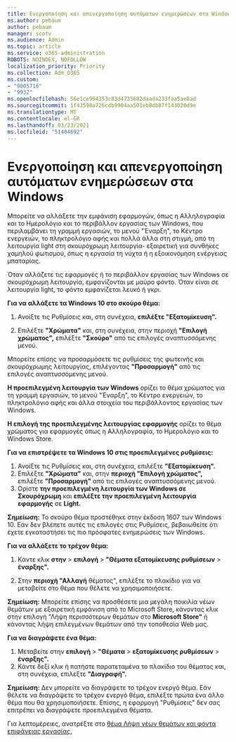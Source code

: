```yaml
---
title: Ενεργοποίηση και απενεργοποίηση αυτόματων ενημερώσεων στα Windows
ms.author: pebaum
author: pebaum
manager: scotv
ms.audience: Admin
ms.topic: article
ms.service: o365-administration
ROBOTS: NOINDEX, NOFOLLOW
localization_priority: Priority
ms.collection: Adm_O365
ms.custom:
- "9005716"
- "9932"
ms.openlocfilehash: 56e1ce994353c83d4735682daada233faa5ae8ad
ms.sourcegitcommit: 1f43598a726cdb9904aa501eb8db87f143020d9e
ms.translationtype: MT
ms.contentlocale: el-GR
ms.lasthandoff: 03/23/2021
ms.locfileid: "51404692"
---
```

# <a name="turn-on-and-off-automatic-updates-in-windows"></a>Ενεργοποίηση και απενεργοποίηση αυτόματων ενημερώσεων στα Windows

Μπορείτε να αλλάξετε την εμφάνιση εφαρμογών, όπως η Αλληλογραφία και το Ημερολόγιο και το περιβάλλον εργασίας των Windows, που περιλαμβάνει τη γραμμή εργασιών, το μενού "Έναρξη", το Κέντρο ενεργειών, το πληκτρολόγιο αφής και πολλά άλλα στη στιγμή, από τη λειτουργία light στη σκουρόχρωμη λειτουργία- εξαιρετική για συνθήκες χαμηλού φωτισμού, όπως η εργασία τη νύχτα ή η εξοικονόμηση ενέργειας μπαταρίας.  

Όταν αλλάζετε τις εφαρμογές ή το περιβάλλον εργασίας των Windows σε σκουρόχρωμη λειτουργία, εμφανίζονται με μαύρο φόντο. Όταν είναι σε λειτουργία light, το φόντο εμφανίζεται λευκό ή γκρι.
 
**Για να αλλάξετε τα Windows 10 στο σκούρο θέμα:**

1. Ανοίξτε τις Ρυθμίσεις και, στη συνέχεια, **επιλέξτε "Εξατομίκευση".**
  
1. Επιλέξτε **"Χρώματα"** και, στη συνέχεια, στην περιοχή **"Επιλογή χρώματος",** επιλέξτε **"Σκούρο"** από τις επιλογές αναπτυσσόμενης μενού.

Μπορείτε επίσης να προσαρμόσετε τις ρυθμίσεις της φωτεινής και σκουρόχρωμης λειτουργίας, επιλέγοντας **"Προσαρμογή"** από τις επιλογές αναπτυσσόμενης μενού.

**Η προεπιλεγμένη λειτουργία των Windows** ορίζει το θέμα χρώματος για τη γραμμή εργασιών, το μενού "Έναρξη", το Κέντρο ενεργειών, το πληκτρολόγιο αφής και άλλα στοιχεία του περιβάλλοντος εργασίας των Windows.  

**Η επιλογή της προεπιλεγμένης λειτουργίας εφαρμογής** ορίζει το θέμα χρώματος για εφαρμογές όπως η Αλληλογραφία, το Ημερολόγιο και το Windows Store.
 
**Για να επιστρέψετε τα Windows 10 στις προεπιλεγμένες ρυθμίσεις:**

1. Ανοίξτε τις Ρυθμίσεις και, στη συνέχεια, επιλέξτε **"Εξατομίκευση".**  
1. Επιλέξτε **"Χρώματα"** και, στην **περιοχή "Επιλογή χρώματος",** επιλέξτε **"Προσαρμογή"** από τις επιλογές αναπτυσσόμενης μενού.  
1. Ορίστε **την προεπιλεγμένη λειτουργία των Windows σε** **Σκουρόχρωμη** και **επιλέξτε την προεπιλεγμένη λειτουργία εφαρμογής** σε **Light.**

**Σημείωση:** Το σκούρο θέμα προστέθηκε στην έκδοση 1607 των Windows 10. Εάν δεν βλέπετε αυτές τις επιλογές στις Ρυθμίσεις, βεβαιωθείτε ότι έχετε εγκαταστήσει τις πιο πρόσφατες ενημερώσεις των Windows.

**Για να αλλάξετε το τρέχον θέμα:**

1. Κάντε κλικ **στην**  >  **επιλογή**  >  **"Θέματα εξατομίκευσης ρυθμίσεων**  >  **έναρξης".**  

1. Στην **περιοχή "Αλλαγή** θέματος", επιλέξτε το πλακίδιο για να μεταβείτε στο θέμα που θέλετε να χρησιμοποιήσετε. 

**Σημείωση:** Μπορείτε επίσης να προσθέσετε μια μεγάλη ποικιλία νέων θεμάτων με εξαιρετική εμφάνιση από το Microsoft Store, κάνοντας κλικ στην επιλογή "Λήψη περισσότερων θεμάτων στο **Microsoft Store"** ή κάνοντας λήψη επιλεγμένων θεμάτων από την τοποθεσία Web μας.

**Για να διαγράψετε ένα θέμα:**

1. Μεταβείτε στην **επιλογή**  >  **"Θέματα**  >  **εξατομίκευσης ρυθμίσεων**  >  **έναρξης".** 
1. Κάντε δεξί κλικ ή πατήστε παρατεταμένα το πλακίδιο του θέματος και, στη συνέχεια, επιλέξτε **"Διαγραφή".** 

**Σημείωση:** Δεν μπορείτε να διαγράψετε το τρέχον ενεργό θέμα. Εάν θέλετε να διαγράψετε το τρέχον ενεργό θέμα, επιλέξτε πρώτα ένα άλλο θέμα που θα χρησιμοποιήσετε. Επίσης, η εφαρμογή "Ρυθμίσεις" δεν σας επιτρέπει να διαγράψετε προεπιλεγμένα θέματα.

Για λεπτομέρειες, ανατρέξτε στο [θέμα Λήψη νέων θεμάτων και φόντα επιφάνειας εργασίας.](https://support.microsoft.com/windows/get-new-themes-and-desktop-backgrounds-09e3e0a6-02e3-5ecd-22a1-5d048e3cb0d3)

